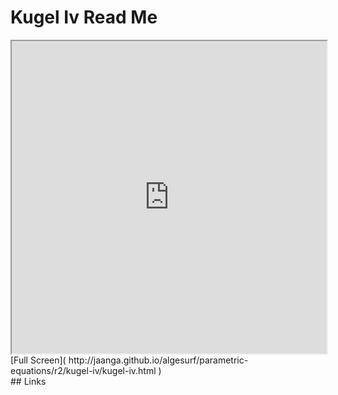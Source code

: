 Kugel Iv Read Me
===

<iframe src='http://jaanga.github.io/algesurf/parametric-equations/r2/kugel-iv/kugel-iv.html' width=100% height=500px >
There is an `iframe` here. It is not visible when viewed on github.com/algesurf. To view, please see 'Project Links' below.
</iframe>
[Full Screen]( http://jaanga.github.io/algesurf/parametric-equations/r2/kugel-iv/kugel-iv.html )
<br>
## Links 
<http://www.3d-meier.de/tut3/Seite123.html>  
